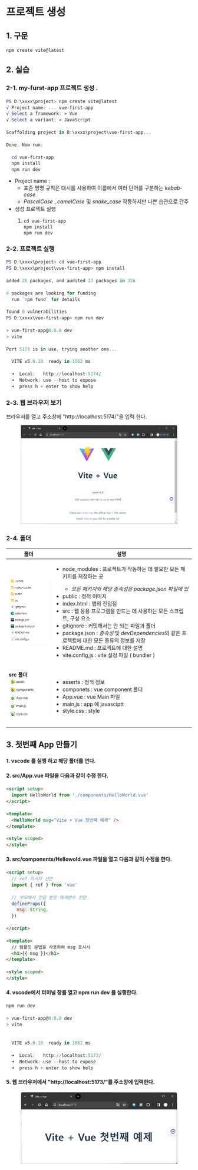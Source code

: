 # 프로젝트 생성

## 1. 구문

```plaintext
npm create vite@latest
```

## 2. 실습

### 2-1. my-furst-app 프로젝트  생성 .

```powershell
PS D:\xxxx\project> npm create vite@latest
√ Project name: ... vue-first-app
√ Select a framework: » Vue
√ Select a variant: » JavaScript

Scaffolding project in D:\xxxx\project\vue-first-app...

Done. Now run:

  cd vue-first-app
  npm install
  npm run dev
```

* Project name :&#x20;
  * 표준 명명 규칙은 대시를 사용하여 이름에서 여러 단어를 구분하는 _kebab-case_
  * &#x20;_PascalCase_ , _camelCase_ 및 _snake\_case_ 작동하지만 나쁜 습관으로 간주
* 생성 프로젝트 실행&#x20;
  1. ```
     cd vue-first-app
     npm install
     npm run dev
     ```

### 2-2. 프로젝트 실행

```powershell
PS D:\xxxx\project> cd vue-first-app
PS D:\xxxx\project\vue-first-app> npm install

added 26 packages, and audited 27 packages in 32s

4 packages are looking for funding
  run `npm fund` for details

found 0 vulnerabilities
PS D:\xxxx\vue-first-app> npm run dev

> vue-first-app@0.0.0 dev
> vite

Port 5173 is in use, trying another one...

  VITE v5.0.10  ready in 1562 ms

  ➜  Local:   http://localhost:5174/
  ➜  Network: use --host to expose
  ➜  press h + enter to show help

```

### 2-3. 웹 브라우저 보기

브라우저를 열고 주소창에  "http://localhost:5174/"을 입력 한다.

<figure><img src="../../../.gitbook/assets/image (12).png" alt=""><figcaption></figcaption></figure>

### 2-4. 폴더

| 폴더                                                                                           | 설명                                                                                                                                                                                                                                                                                                                                                                                                                                                          |
| -------------------------------------------------------------------------------------------- | ----------------------------------------------------------------------------------------------------------------------------------------------------------------------------------------------------------------------------------------------------------------------------------------------------------------------------------------------------------------------------------------------------------------------------------------------------------- |
| <img src="../../../.gitbook/assets/image (13).png" alt="" data-size="original">              | <ul><li><p>node_modules : 프로젝트가 작동하는 데 필요한 모든 패키지를 저장하는 곳</p><ul><li><em>모든 패키지와 해당 종속성은 package.json 파일에 있</em></li></ul></li><li>public : 정적 이미지</li><li>index.html : 앱의 진입점</li><li>src : 웹 응용 프로그램을 만드는 데 사용하는 모든 스크립트, 구성 요소</li><li>gitignore : 커밋해서는 안 되는 파일과 폴더</li><li>package.json : <em>종속성</em> 및 <em>devDependencies</em>와 같은 프로젝트에 대한 모든 종류의 정보를 저장</li><li>README.md : 프로젝트에 대한 설명</li><li>vite.config,js : vite 설정 파일 ( bundler )</li></ul> |
| <p><strong>src 폴더</strong><br><img src="../../../.gitbook/assets/image (14).png" alt=""></p> | <ul><li> asserts : 정적 정보 </li><li>componets : vue component 폴더</li><li>App.vue :  vue Main 파일</li><li>main,js : app 에 javasciptt</li><li>style.css : style</li></ul>                                                                                                                                                                                                                                                                                        |

## 3. 첫번째 App 만들기&#x20;

#### 1.  vscode 를 실행 하고 해당 폴더를 연다.

#### 2. src/App.vue 파일을 다음과 같이 수정 한다.

```html
<script setup>
  import HelloWorld from './components/HelloWorld.vue'
</script>

<template>
  <HelloWorld msg="Vite + Vue 첫번째 예제" />
</template>

<style scoped>
</style>

```

#### 3. src/components/Hellowold.vue 파일을 열고 다음과 같이 수정을 한다.

```html
<script setup>
  // ref 지시자 선언
  import { ref } from 'vue'

  // 부모에서 전달 받은 매게변수 선언
  defineProps({
    msg: String,
  })

</script>

<template>
  // 템플릿 문법을 사용하여 msg 표시시
  <h1>{{ msg }}</h1>
</template>

<style scoped>
</style>
```

#### 4. vscode에서 터미널 창를 열고 npm run dev 를 실행한다.

```powershell
npm run dev

> vue-first-app@0.0.0 dev
> vite


  VITE v5.0.10  ready in 1662 ms

  ➜  Local:   http://localhost:5173/
  ➜  Network: use --host to expose
  ➜  press h + enter to show help
```

#### 5. 웹  브라우저에서 "http://localhost:5173/"를 주소창에 입력한다.

<figure><img src="../../../.gitbook/assets/image (11).png" alt="" width="563"><figcaption></figcaption></figure>

